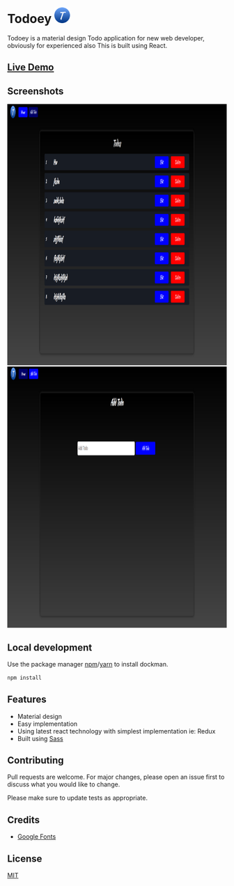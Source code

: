 # Todoey <img src="https://raw.githubusercontent.com/singhsaubhik/Todoey/master/public/logo_png.png" width="36" height="36">


Todoey is a material design Todo application for new web developer, obviously for experienced also This is built using React.

## [Live Demo](https://todoey1.netlify.app)

## Screenshots

<img src="https://raw.githubusercontent.com/singhsaubhik/Todoey/master/screenshots/img1.png" width="800" height="600">

<img src="https://raw.githubusercontent.com/singhsaubhik/Todoey/master/screenshots/img2.png" width="800" height="600">

## Local development

Use the package manager [npm](https://www.npmjs.com/)/[yarn](https://yarnpkg.com/) to install dockman.

```bash
npm install
```

## Features
- Material design
- Easy implementation
- Using latest react technology with simplest implementation ie: Redux
- Built using [Sass](https://www.sass.org)


## Contributing
Pull requests are welcome. For major changes, please open an issue first to discuss what you would like to change.

Please make sure to update tests as appropriate.

## Credits

* [Google Fonts](https://fonts.google.com/)

## License
[MIT](https://choosealicense.com/licenses/mit/)
